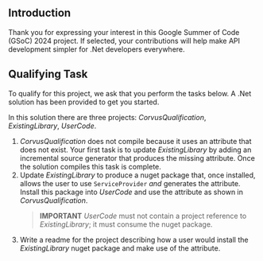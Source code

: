 ## Introduction

Thank you for expressing your interest in this Google Summer of Code (GSoC) 2024 project.  If selected, your contributions will help make API development simpler for .Net developers everywhere.

## Qualifying Task

To qualify for this project, we ask that you perform the tasks below.  A .Net solution has been provided to get you started.

In this solution there are three projects: _CorvusQualification_, _ExistingLibrary_, _UserCode_.

1. _CorvusQualification_ does not compile because it uses an attribute that does not exist.  Your first task is to update _ExistingLibrary_ by adding an incremental source generator that produces the missing attribute.  Once the solution compiles this task is complete.
2. Update _ExistingLibrary_ to produce a nuget package that, once installed, allows the user to use `ServiceProvider` _and_ generates the attribute.  Install this package into _UserCode_ and use the attribute as shown in _CorvusQualification_.
   > **IMPORTANT** _UserCode_ must not contain a project reference to _ExistingLibrary_; it must consume the nuget package.
3. Write a readme for the project describing how a user would install the _ExistingLibrary_ nuget package and make use of the attribute.